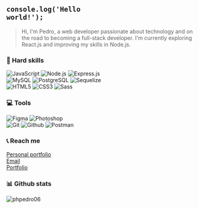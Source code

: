 
## <code>console.log('Hello world!');</code>
>Hi, I'm Pedro, a web developer passionate about technology and on the road to becoming a full-stack developer. I'm currently exploring React.js and improving my skills in Node.js.

### 🔨 Hard skills
![JavaScript](https://img.shields.io/badge/Javascript-111111?style=for-the-badge&logo=javascript&logoColor=FFFF00) ![Node.js](https://img.shields.io/badge/Node.js-111111?style=for-the-badge&logo=node.js&logoColor=32A852) ![Express.js](https://img.shields.io/badge/Express.js-111111?style=for-the-badge&logo=express&logoColor=FFF) <br>![MySQL](https://img.shields.io/badge/MySQL-111111?style=for-the-badge&logo=mysql&logoColor=FFF) ![PostgreSQL](https://img.shields.io/badge/PostgreSQL-111111?style=for-the-badge&logo=postgresql&logoColor=03A5FC) ![Sequelize](https://img.shields.io/badge/Sequelize-111111?style=for-the-badge&logo=sequelize&logoColor=0066ff) <br>![HTML5](https://img.shields.io/badge/HTML5-111111?style=for-the-badge&logo=html5&logoColor=FF7B00) ![CSS3](https://img.shields.io/badge/CSS3-111111?style=for-the-badge&logo=css3&logoColor=0066FF) ![Sass](https://img.shields.io/badge/Sass-111111?style=for-the-badge&logo=sass&logoColor=CC6699)

### 💻 Tools
![Figma](https://img.shields.io/badge/Figma-111111?style=for-the-badge&logo=figma&logoColor=FFF) ![Photoshop](https://img.shields.io/badge/Photoshop-111111?style=for-the-badge&logo=Adobe%20Photoshop&logoColor=0066FF)
<br>
![Git](https://img.shields.io/badge/Git-111111?style=for-the-badge&logo=git&logoColor=ff4800) ![Github](https://img.shields.io/badge/Github-111111?style=for-the-badge&logo=github&logoColor=FFFFFF) ![Postman](https://img.shields.io/badge/Postman-111111?style=for-the-badge&logo=postman&logoColor=FF7B00)

### 📞 Reach me

[Personal portfolio](https://phpedro.vercel.app)
<br>
[Email](mailto:pedrohenriquebatistabergamin@gmail,com)
<br>
[Portfolio](https://phpedro.vercel.app)

### 📊 Github stats

<img src="https://komarev.com/ghpvc/?username=phpedro06&label=Profile%20views&color=0e75b6&style=flat" alt="phpedro06" /><br>
